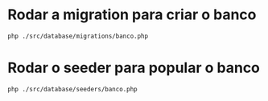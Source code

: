 <h1> Rodar a migration para criar o banco </h1>

```
php ./src/database/migrations/banco.php
```

<h1> Rodar o seeder para popular o banco </h1>

```
php ./src/database/seeders/banco.php
```